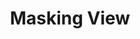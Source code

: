 ---
title: Masking View
position: 2.01
description: Mark a view as sensitive.
from_version: 3.0
parameters:
  - name: view
    content: View which content shouldn't be recorded (for example **UILabel** or **TextView** with credit card number).
     
content_markdown: |-
  ##### Declaration

  ``` swift
  class func markView(asSensitive view: UIView)
  ```
  {: .code-group-start title="Swift" }

  ``` objective_c
  + (void)markViewAsSensitive:(UIView *_Nonnull)view;
  ```
  {: .code-group title="Objective-C" }

  ``` java
  + (void)markViewAsSensitive:(UIView *_Nonnull)view;
  ```
  {: .code-group title="Java" }

  ``` kotlin
  + (void)markViewAsSensitive:(UIView *_Nonnull)view;
  ```
  {: .code-group title="Kotlin" }

  This method is optional and can be used for marking views as sensitive.

  Optionally call this method in your code to not track a view's content.

  You can call this method any time during the session.
  {: .info }


  ##### Example

  ``` swift
  Inapptics.markView(asSensitive: cardNumberLabel)
  ```
  {: .code-group-start title="Swift" }

  ``` objective_c
  [Inapptics markViewAsSensitive:cardNumberLabel];
  ```
  {: .code-group title="Objective-C" }

  ``` java
  [Inapptics markViewAsSensitive:cardNumberLabel];
  ```
  {: .code-group title="Java" }

  ``` kotlin
  [Inapptics markViewAsSensitive:cardNumberLabel];
  ```
  {: .code-group title="Kotlin" }
---
